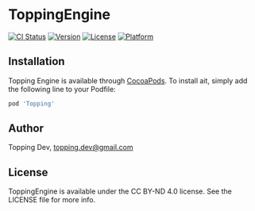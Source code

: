 # ToppingEngine

[![CI Status](https://img.shields.io/travis/Deadknight/Topping.svg?style=flat)](https://travis-ci.org/Deadknight/Topping)
[![Version](https://img.shields.io/cocoapods/v/Topping.svg?style=flat)](https://cocoapods.org/pods/Topping)
[![License](https://img.shields.io/cocoapods/l/Topping.svg?style=flat)](https://cocoapods.org/pods/Topping)
[![Platform](https://img.shields.io/cocoapods/p/Topping.svg?style=flat)](https://cocoapods.org/pods/Topping)

## Installation

Topping Engine is available through [CocoaPods](https://cocoapods.org). To install
ait, simply add the following line to your Podfile:

```ruby
pod 'Topping'
```

## Author

Topping Dev, topping.dev@gmail.com

## License

ToppingEngine is available under the CC BY-ND 4.0 license. See the LICENSE file for more info.
